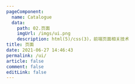 ```yaml
---
pageComponent:
  name: Catalogue
  data:
    path: 02.页面
    imgUrl: /imgs/ui.png
    description: html(5)/css(3)，前端页面相关技术
title: 页面
date: 2021-06-27 14:46:43
permalink: /ui/
article: false
comment: false
editLink: false
---
```

